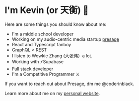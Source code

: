 # I'm Kevin (or 天衡) 👋
Here are some things you should know about me:
- I'm a middle school developer
- Working on my audio-centric media startup [presage](https://github.com/coderinblack08/presage)
- React and Typescript fanboy
- GraphQL > REST
- I listen to Wowkie Zhang (大张伟）a lot.
- Working with ⚡️Supabase
- Full stack developer
- I'm a Competitive Programmer ⚔️

If you want to reach out about Presage, dm me @coderinblack.

Learn more about me on my [personal website](https://coderinblack.now.sh).
